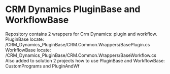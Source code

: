 # CRM Dynamics PluginBase and WorkflowBase
Repository contains 2 wrappers for Crm Dynamics: plugin and workflow.
PluginBase locate: /CRM_Dynamics_PluginBase/CRM.Common.Wrappers/BasePlugin.cs
WorkflowBase locate: /CRM_Dynamics_PluginBase/CRM.Common.Wrappers/BaseWorkflow.cs
Also added to solution 2 projects how to use PluginBase and WorkflowBase: CustomPrograms and PluginAndWf
